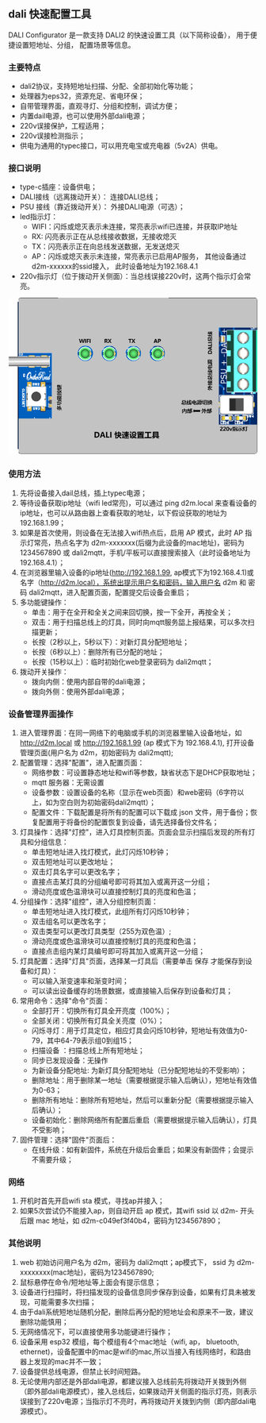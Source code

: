 ## dali 快速配置工具

DALI Configurator 是一款支持 DALI2 的快速设置工具（以下简称设备）， 用于便捷设置短地址、分组， 配置场景等信息。

### 主要特点

- dali2协议，支持短地址扫描、分配、全部初始化等功能；
- 处理器为eps32，资源充足、省电环保；
- 自带管理界面，直观寻灯、分组和控制，调试方便；
- 内置dail电源，也可以使用外部dali电源；
- 220v误接保护，工程适用；
- 220v误接检测指示；
- 供电为通用的typec接口，可以用充电宝或充电器（5v2A）供电。

### 接口说明
- type-c插座：设备供电；
- DALI接线（远离拨动开关）： 连接DALI总线；
- PSU 接线（靠近拨动开关）： 外接DALI电源（可选）；
- led指示灯：
    - WIFI：闪烁或熄灭表示未连接，常亮表示wifi已连接，并获取IP地址
    - RX: 闪亮表示正在从总线接收数据，无接收熄灭
    - TX：闪亮表示正在向总线发送数据，无发送熄灭 
    - AP：闪烁或熄灭表示未连接，常亮表示已启用AP服务， 其他设备通过d2m-xxxxxx的ssid接入， 此时设备地址为192.168.4.1
- 220v指示灯（位于拨动开关侧面）：当总线误接220v时，这两个指示灯会常亮。
    
![体积小巧](/res/dalitool.png)

### 使用方法
1. 先将设备接入dail总线，插上typec电源；
2. 等待设备获取ip地址（wifi led常亮)，可以通过 ping d2m.local 来查看设备的ip地址，也可以从路由器上查看获取的地址，以下假设获取的地址为 192.168.1.99；
3. 如果是首次使用，则设备在无法接入wifi热点后，启用 AP 模式，此时 AP 指示灯常亮，热点名字为 d2m-xxxxxxx(后缀为此设备的mac地址)，密码为 1234567890 或 dali2mqtt，手机/平板可以直接搜索接入（此时设备地址为192.168.4.1）；
4. 在浏览器里输入设备的ip地址(http://192.168.1.99,  ap模式下为192.168.4.1)或名字（http://d2m.local），系统出提示用户名和密码，输入用户名 d2m 和 密码 dali2mqtt，进入配置页面，配置提交后设备会重启；
5. 多功能键操作：
    - 单击：用于在全开和全关之间来回切换，按一下全开，再按全关；
    - 双击：用于扫描总线上的灯具，同时向mqtt服务㗊上报结果，可以多次扫描更新；
    - 长按（2秒以上，5秒以下）：对新灯具分配短地址；
    - 长按（6秒以上）：删除所有已分配的地址；
    - 长按（15秒以上）：临时初始化web登录密码为 dali2mqtt；
6. 拨动开关操作：
    - 拨向内侧：使用内部自带的dali电源；
    - 拨向外侧：使用外部dali电源；


### 设备管理界面操作
1. 进入管理界面：在同一网络下的电脑或手机的浏览器里输入设备地址，如 http://d2m.local 或 http://192.168.1.99 (ap 模式下为 192.168.4.1), 打开设备管理页面(用户名为 d2m，初始密码为 dali2mqtt);
2. 配置管理：选择"配置"，进入配置页面：
    - 网络参数：可设置静态地址和wifi等参数，缺省状态下是DHCP获取地址；
    - mqtt 服务器：无需设置
    - 设备参数：设置设备的名称（显示在web页面）和web密码（6字符以上，如为空白则为初始密码dali2mqtt）；
    - 配置文件：下载配置是将所有的配置可以下载成 json 文件，用于备份；恢复配置用于将备份的配置恢复到设备，请先选择备份文件名；
3. 灯具操作：选择"灯控"，进入灯具控制页面。页面会显示扫描后发现的所有灯具和分组信息：
    - 单击短地址进入找灯模式，此灯闪烁10秒钟；
    - 双击短地址可以更改地址；
    - 双击灯具名字可以更改名字；
    - 直接点击某灯具的分组编号即可将其加入或离开这一分组；
    - 滑动亮度或色温滑块可以直接控制灯具的亮度和色温；
4. 分组操作：选择"组控"，进入分组控制页面：
    - 单击短地址进入找灯模式，此组所有灯闪烁10秒钟；
    - 双击组名可以更改名字；
    - 双击类型可以更改灯具类型（255为双色温）;
    - 滑动亮度或色温滑块可以直接控制灯具的亮度和色温；
    - 直接点击组内某灯具编号即可将其加入或离开这一分组；
5. 灯具配置：选择"灯具"页面，选择某一灯具后（需要单击 保存 才能保存到设备和灯具）：
    - 可以输入渐变速率和渐变时间；
    - 可以读出设备缓存的场景数据，或直接输入后保存到设备和灯具；
6. 常用命令：选择"命令"页面：
    - 全部打开：切换所有灯具全开亮度（100%）；
    - 全部关闭：切换所有灯具全关亮度（0%）；
    - 闪烁寻灯：用于灯具定位，相应灯具会闪烁10秒钟，短地址有效值为0-79，其中64-79表示组0到组15；
    - 扫描设备 ：扫描总线上所有短地址；
    - 同步已发现设备：无操作
    - 为新设备分配地址: 为新灯具分配短地址（已分配短地址的不受影响）；
    - 删除地址：用于删除某一地址（需要根据提示输入后确认），短地址有效值为0-63；
    - 删除所有地址：删除所有短地址，然后可以重新分配（需要根据提示输入后确认）；
    - 设备初始化：删除网络所有配置后重启（需要根据提示输入后确认），灯具不受影响；
6. 固件管理：选择"固件"页面后：
    - 在线升级：如有新固件，系统在升级后会重启；如果没有新固件；会提示不需要升级；

### 网络
1. 开机时首先开启wifi sta 模式，寻找ap并接入；
3. 如果5次尝试仍不能接入ap，则自动开启 ap 模式，其wifi ssid 以 d2m- 开头后跟 mac 地址，如 d2m-c049ef3f40b4，密码为1234567890；

### 其他说明
1. web 初始访问用户名为 d2m，密码为 dali2mqtt；ap模式下， ssid 为 d2m-xxxxxxxx(mac地址)，密码为1234567890;
2. 鼠标悬停在命令/短地址等上面会有提示信息；
3. 设备进行扫描时，将扫描发现的设备信息同步保存到设备，如果有灯具未被发现，可能需要多次扫描；
4. 由于dali系统短地址随机分配，删除后再分配的短地址会和原来不一致，建议删除功能慎用；
5. 无网络情况下，可以直接使用多功能键进行操作；
6. 设备采用 esp32 模组，每个模组有4个mac地址（wifi, ap， bluetooth, ethernet)，设备配置中的mac是wifi的mac,所以当接入有线网络时，和路由器上发现的mac并不一致；
7. 设备提供总线电源，但禁止长时间短路。
8. 无论使用内部还是外部dali电源，都建议接入总线前先将拨动开关拨到外侧（即外部dali电源模式），接入总线后，如果拨动开关侧面的指示灯亮，则表示误接到了220v电源；当指示灯不亮时，再将拨动开关拨到内侧（即内部dali电源模式）。